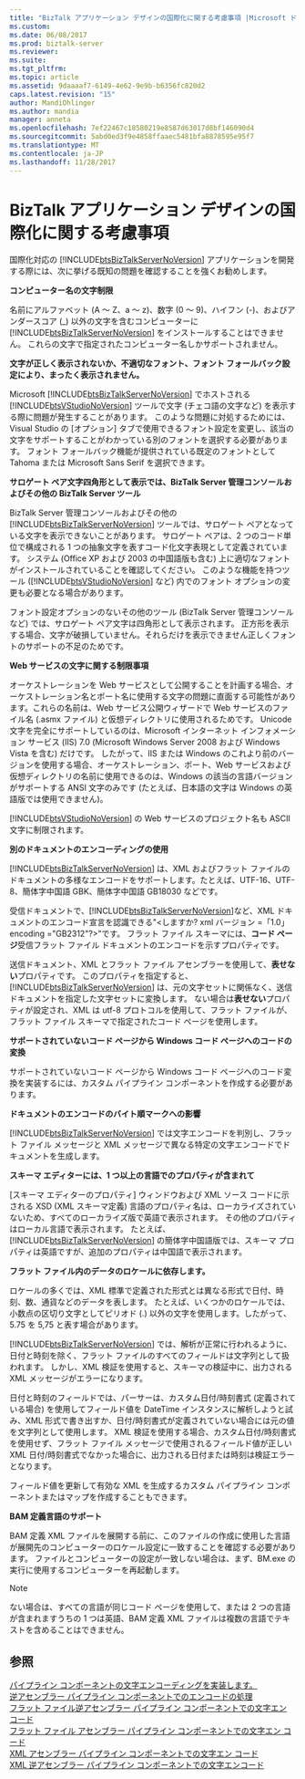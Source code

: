 ```yaml
---
title: "BizTalk アプリケーション デザインの国際化に関する考慮事項 |Microsoft ドキュメント"
ms.custom: 
ms.date: 06/08/2017
ms.prod: biztalk-server
ms.reviewer: 
ms.suite: 
ms.tgt_pltfrm: 
ms.topic: article
ms.assetid: 9daaaaf7-6149-4e62-9e9b-b6356fc820d2
caps.latest.revision: "15"
author: MandiOhlinger
ms.author: mandia
manager: anneta
ms.openlocfilehash: 7ef22467c18580219e8587d63017d8bf146090d4
ms.sourcegitcommit: 5abd0ed3f9e4858ffaaec5481bfa8878595e95f7
ms.translationtype: MT
ms.contentlocale: ja-JP
ms.lasthandoff: 11/28/2017
---
```

# <a name="international-considerations-for-designing-biztalk-applications"></a>BizTalk アプリケーション デザインの国際化に関する考慮事項
国際化対応の [!INCLUDE[btsBizTalkServerNoVersion](../includes/btsbiztalkservernoversion-md.md)] アプリケーションを開発する際には、次に挙げる既知の問題を確認することを強くお勧めします。  
  
 **コンピューター名の文字制限**  
  
 名前にアルファベット (A ～ Z、a ～ z)、数字 (0 ～ 9)、ハイフン (-)、およびアンダースコア (_) 以外の文字を含むコンピューターに [!INCLUDE[btsBizTalkServerNoVersion](../includes/btsbiztalkservernoversion-md.md)] をインストールすることはできません。 これらの文字で指定されたコンピューター名しかサポートされません。  
  
 **文字が正しく表示されないか、不適切なフォント、フォント フォールバック設定により、まったく表示されません。**  
  
 Microsoft [!INCLUDE[btsBizTalkServerNoVersion](../includes/btsbiztalkservernoversion-md.md)] でホストされる [!INCLUDE[btsVStudioNoVersion](../includes/btsvstudionoversion-md.md)] ツールで文字 (チェコ語の文字など) を表示する際に問題が発生することがあります。 このような問題に対処するためには、Visual Studio の [オプション] タブで使用できるフォント設定を変更し、該当の文字をサポートすることがわかっている別のフォントを選択する必要があります。 フォント フォールバック機能が提供されている既定のフォントとして Tahoma または Microsoft Sans Serif を選択できます。  
  
 **サロゲート ペア文字四角形として表示では、BizTalk Server 管理コンソールおよびその他の BizTalk Server ツール**  
  
 BizTalk Server 管理コンソールおよびその他の [!INCLUDE[btsBizTalkServerNoVersion](../includes/btsbiztalkservernoversion-md.md)] ツールでは、サロゲート ペアとなっている文字を表示できないことがあります。 サロゲート ペアは、2 つのコード単位で構成される 1 つの抽象文字を表すコード化文字表現として定義されています。 システム (Office XP および 2003 の中国語版も含む) 上に適切なフォントがインストールされていることを確認してください。 このような機能を持つツール ([!INCLUDE[btsVStudioNoVersion](../includes/btsvstudionoversion-md.md)] など) 内でのフォント オプションの変更も必要となる場合があります。  
  
 フォント設定オプションのないその他のツール (BizTalk Server 管理コンソールなど) では、サロゲート ペア文字は四角形として表示されます。 正方形を表示する場合、文字が破損していません。それらだけを表示できません正しくフォントのサポートの不足のためです。  
  
 **Web サービスの文字に関する制限事項**  
  
 オーケストレーションを Web サービスとして公開することを計画する場合、オーケストレーション名とポート名に使用する文字の問題に直面する可能性があります。これらの名前は、Web サービス公開ウィザードで Web サービスのファイル名 (.asmx ファイル) と仮想ディレクトリに使用されるためです。 Unicode 文字を完全にサポートしているのは、Microsoft インターネット インフォメーション サービス (IIS) 7.0 (Microsoft Windows Server 2008 および Windows Vista を含む) だけです。 したがって、IIS または Windows のこれより前のバージョンを使用する場合、オーケストレーション、ポート、Web サービスおよび仮想ディレクトリの名前に使用できるのは、Windows の該当の言語バージョンがサポートする ANSI 文字のみです (たとえば、日本語の文字は Windows の英語版では使用できません)。  
  
 [!INCLUDE[btsVStudioNoVersion](../includes/btsvstudionoversion-md.md)] の Web サービスのプロジェクト名も ASCII 文字に制限されます。  
  
 **別のドキュメントのエンコーディングの使用**  
  
 [!INCLUDE[btsBizTalkServerNoVersion](../includes/btsbiztalkservernoversion-md.md)] は、XML およびフラット ファイルのドキュメントの多様なエンコードをサポートします。たとえば、UTF-16、UTF-8、簡体字中国語 GBK、簡体字中国語 GB18030 などです。  
  
 受信ドキュメントで、[!INCLUDE[btsBizTalkServerNoVersion](../includes/btsbiztalkservernoversion-md.md)]など、XML ドキュメントのエンコード宣言を認識できる"\<しますか? xml バージョン =「1.0」encoding ="GB2312"?\>"です。 フラット ファイル スキーマには、**コード ページ**受信フラット ファイル ドキュメントのエンコードを示すプロパティです。  
  
 送信ドキュメント、XML とフラット ファイル アセンブラーを使用して、**表せない**プロパティです。 このプロパティを指定すると、[!INCLUDE[btsBizTalkServerNoVersion](../includes/btsbiztalkservernoversion-md.md)] は、元の文字セットに関係なく、送信ドキュメントを指定した文字セットに変換します。 ない場合は**表せない**プロパティが設定され、XML は utf-8 プロトコルを使用して、フラット ファイルが、フラット ファイル スキーマで指定されたコード ページを使用します。  
  
 **サポートされていないコード ページから Windows コード ページへのコードの変換**  
  
 サポートされていないコード ページから Windows コード ページへのコード変換を実装するには、カスタム パイプライン コンポーネントを作成する必要があります。  
  
 **ドキュメントのエンコードのバイト順マークへの影響**  
  
 [!INCLUDE[btsBizTalkServerNoVersion](../includes/btsbiztalkservernoversion-md.md)] では文字エンコードを判別し、フラット ファイル メッセージと XML メッセージで異なる特定の文字エンコードでドキュメントを生成します。  
  
 **スキーマ エディターには、1 つ以上の言語でのプロパティが含まれて**  
  
 [スキーマ エディターのプロパティ] ウィンドウおよび XML ソース コードに示される XSD (XML スキーマ定義) 言語のプロパティ名は、ローカライズされていないため、すべてのローカライズ版で英語で表示されます。 その他のプロパティはローカル言語で表示されます。 たとえば、[!INCLUDE[btsBizTalkServerNoVersion](../includes/btsbiztalkservernoversion-md.md)] の簡体字中国語版では、スキーマ プロパティは英語ですが、追加のプロパティは中国語で表示されます。  
  
 **フラット ファイル内のデータのロケールに依存します。**  
  
 ロケールの多くでは、XML 標準で定義された形式とは異なる形式で日付、時刻、数、通貨などのデータを表します。 たとえば、いくつかのロケールでは、小数点の区切り文字としてピリオド (.) 以外の文字を使用します。したがって、5.75 を 5,75 と表す場合があります。  
  
 [!INCLUDE[btsBizTalkServerNoVersion](../includes/btsbiztalkservernoversion-md.md)] では、解析が正常に行われるように、日付と時刻を除く、フラット ファイルのすべてのフィールドは文字列として扱われます。 しかし、XML 検証を使用すると、スキーマの検証中に、出力される XML メッセージがエラーになります。  
  
 日付と時刻のフィールドでは、パーサーは、カスタム日付/時刻書式 (定義されている場合) を使用してフィールド値を DateTime インスタンスに解析しようと試み、XML 形式で書き出すか、日付/時刻書式が定義されていない場合には元の値を文字列として使用します。 XML 検証を使用する場合、カスタム日付/時刻書式を使用せず、フラット ファイル メッセージで使用されるフィールド値が正しい XML 日付/時刻書式でなかった場合に、出力される日付または時刻は検証エラーとなります。  
  
 フィールド値を更新して有効な XML を生成するカスタム パイプライン コンポーネントまたはマップを作成することもできます。  
  
 **BAM 定義言語のサポート**  
  
 BAM 定義 XML ファイルを展開する前に、このファイルの作成に使用した言語が展開先のコンピューターのロケール設定に一致することを確認する必要があります。 ファイルとコンピューターの設定が一致しない場合は、まず、BM.exe の実行に使用するコンピューターを再起動します。  
  
> [!NOTE]
>  ない場合は、すべての言語が同じコード ページを使用して、または 2 つの言語が含まれますうちの 1 つは英語、BAM 定義 XML ファイルは複数の言語でテキストを含めることはできません。  
  
## <a name="see-also"></a>参照  
 [パイプライン コンポーネントの文字エンコーディングを実装します。](../core/implementing-character-encoding-in-a-pipeline-component.md)   
 [逆アセンブラー パイプライン コンポーネントでのエンコードの処理](../core/handling-encoding-in-a-disassembler-pipeline-component.md)   
 [フラット ファイル逆アセンブラー パイプライン コンポーネントでの文字エン コード](../core/character-encoding-in-the-flat-file-disassembler-pipeline-component.md)   
 [フラット ファイル アセンブラー パイプライン コンポーネントでの文字エン コード](../core/character-encoding-in-the-flat-file-assembler-pipeline-component.md)   
 [XML アセンブラー パイプライン コンポーネントでの文字エン コード](../core/character-encoding-in-the-xml-assembler-pipeline-component.md)   
 [XML 逆アセンブラー パイプライン コンポーネントでの文字エンコード](../core/character-encoding-in-xml-disassembler-pipeline-component.md)